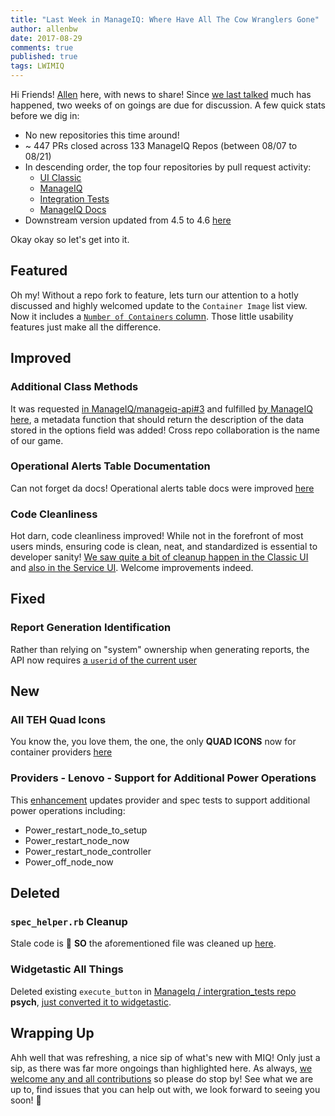 ```yaml
---
title: "Last Week in ManageIQ: Where Have All The Cow Wranglers Gone"
author: allenbw
date: 2017-08-29
comments: true
published: true
tags: LWIMIQ
---
```

Hi Friends!  [Allen](https://github.com/allenbw) here, with news to share!
Since [we last talked](http://manageiq.org/blog/2017/08/back-to-basics/) much has happened, two weeks of on goings are due for discussion.
A few quick stats before we dig in:
* No new repositories this time around!
* ~ 447 PRs closed across 133 ManageIQ Repos (between 08/07 to 08/21)
* In descending order, the top four repositories by pull request activity:
    * [UI Classic](https://github.com/ManageIQ/manageiq-ui-classic)
    * [ManageIQ](https://github.com/ManageIQ/manageiq)
    * [Integration Tests](https://github.com/ManageIQ/integration_tests)
    * [ManageIQ Docs](https://github.com/ManageIQ/manageiq_docs)
* Downstream version updated from 4.5 to 4.6 [here](https://github.com/ManageIQ/manageiq_docs/pull/491)

Okay okay so let's get into it.
## Featured
Oh my! Without a repo fork to feature, lets turn our attention to a hotly discussed and highly welcomed update to the `Container Image` list view.
Now it includes a [`Number of Containers` column](https://github.com/ManageIQ/manageiq/pull/15741). Those little usability features just make all the difference.
## Improved
### Additional Class Methods
It was requested [in ManageIQ/manageiq-api#3](https://github.com/ManageIQ/manageiq-api/pull/3#discussion_r132476373) and fulfilled [by ManageIQ here](https://github.com/ManageIQ/manageiq/pull/15799), a metadata function that should return the description of the data stored in the options field was added!
Cross repo collaboration is the name of our game.
### Operational Alerts Table Documentation
Can not forget da docs!  Operational alerts table docs were improved [here](https://github.com/ManageIQ/manageiq_docs/pull/486)
### Code Cleanliness
Hot darn, code cleanliness improved! While not in the forefront of most users minds, ensuring code is clean, neat, and standardized is essential to developer sanity!
[We saw quite a bit of cleanup happen in the Classic UI](https://github.com/ManageIQ/manageiq-ui-classic/pull/2022) and [also in the Service UI](https://github.com/ManageIQ/manageiq-ui-service/pull/886).
Welcome improvements indeed.
## Fixed
### Report Generation Identification
Rather than relying on "system" ownership when generating reports, the API now requires [a `userid` of the current user](https://github.com/ManageIQ/manageiq-api/pull/30)
## New
### All TEH Quad Icons
You know the, you love them, the one, the only **QUAD ICONS** now for container providers [here](https://github.com/ManageIQ/manageiq-ui-classic/pull/1950)
### Providers - Lenovo - Support for Additional Power Operations
This [enhancement](https://github.com/ManageIQ/manageiq-providers-lenovo/pull/69) updates provider and spec tests to support additional power operations including:
* Power_restart_node_to_setup
* Power_restart_node_now
* Power_restart_node_controller
* Power_off_node_now
## Deleted
### `spec_helper.rb` Cleanup
Stale code is :no_good: **SO** the aforementioned file was cleaned up [here](https://github.com/ManageIQ/manageiq/pull/15853).
### Widgetastic All Things
Deleted existing `execute_button` in [ManageIq / intergration_tests repo](https://github.com/ManageIQ/integration_tests/) **psych**, [just converted it to widgetastic](https://github.com/ManageIQ/integration_tests/pull/5195).
## Wrapping Up
Ahh well that was refreshing, a nice sip of what's new with MIQ! Only just a sip, as there was far more ongoings than highlighted here.
As always, [we welcome any and all contributions](https://github.com/manageiq) so please do stop by!
See what we are up to, find issues that you can help out with, we look forward to seeing you soon! :bow:
